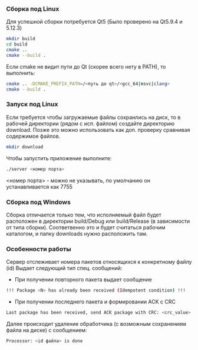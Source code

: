 ### Сборка под Linux

Для успешной сборки потребуется Qt5 (Было проверено на Qt5.9.4 и 5.12.3)
```sh
mkdir build
cd build
cmake .. 
cmake --build .
```
Если cmake не видит пути до Qt (скорее всего нету в PATH), то выполнить:
```sh
cmake .. -DCMAKE_PREFIX_PATH=/<путь до qt>/<gcc_64|msvc|clang>
cmake --build .
```

### Запуск под Linux
Если требуется чтобы загружаемые файлы сохранлись на диск, то в рабочей директории (рядом с исп. файлом)
создайте директорию download. Позже это можно использовать как доп. проверку сравнивая содержимое файлов. 
```sh
mkdir download
```

Чтобы запустить приложение выполните:
```sh
./server <номер порта>
```
<номер порта> - можно не указывать, по умолчанию он устанавливается как 7755


### Сборка под Windows
Сборка отличается только тем, что исполняемый файл будет расположен в директории build/Debug или build/Release
(в зависимости от типа сборки). Соответвенно это и будет считаться рабочим каталогом, и папку downloads нужно расположить там. 


### Особенности работы
Сервер отслеживает номера пакетов относящихся к конкретному файлу (id)
Выдает следующий тип спец. сообщений:

 - При получении повторного пакета выдает сообщение 
```sh
!!! Package <N> has already been received (Idempotent condition) !!!
```
	
 - При получении последнего пакета и формировании ACK с CRC
```sh
Last package has been received, send ACK package with CRC: <crc_value>
```

Далее происходит удаление обработчика (с возможным сохранением файла на диске) с сообщением:
```sh 
Processor: <id файла> is done
```

